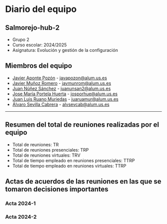 # Diario del equipo 

## Salmorejo-hub-2

*    Grupo 2
*    Curso escolar: 2024/2025
*    Asignatura: Evolución y gestión de la configuración

## Miembros del equipo
* [Javier Aponte Pozón](https://github.com/javapopoz) - javapozon@alum.us.es
* [Javier Muñoz Romero](https://github.com/javmunrom) - javmunrom@alum.us.es
* [Juan Núñez Sánchez](https://github.com/juanunsan) - juanunsan2@alum.us.es
* [Jose María Portela Huerta](https://github.com/jose-maria-portela) - josporhue@alum.us.es
* [Juan Luis Ruano Muriedas](https://github.com/JuanluRM) - juaruamur@alum.us.es
* [Álvaro Sevilla Cabrera](https://github.com/Alvaroyiyo) - alvsevcab@alum.us.es

---
## Resumen del total de reuniones realizadas por el equipo

* Total de reuniones: TR
* Total de reuniones presenciales: TRP
* Total de reuniones virtuales: TRV
* Total de tiempo empleado en reuniones presenciales: TTRP
* Total de tiempo empleado en reuniones virtuales: TTRP

## Actas de acuerdos de las reuniones en las que se tomaron decisiones importantes

### Acta 2024-1

### Acta 2024-2